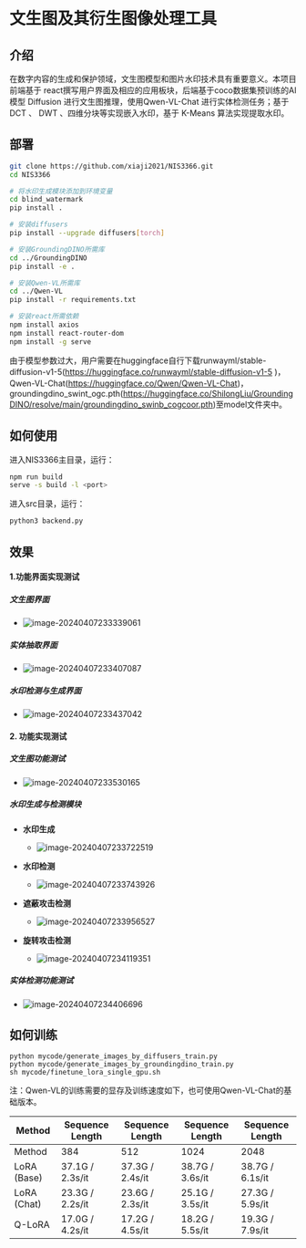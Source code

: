 # 文生图及其衍生图像处理工具

## 介绍

在数字内容的生成和保护领域，文生图模型和图片水印技术具有重要意义。本项目前端基于 react撰写用户界面及相应的应用板块，后端基于coco数据集预训练的AI模型 Diffusion 进行文生图推理，使用Qwen-VL-Chat 进行实体检测任务；基于 DCT 、 DWT 、四维分块等实现嵌入水印，基于 K-Means 算法实现提取水印。

## 部署

```bash
git clone https://github.com/xiaji2021/NIS3366.git
cd NIS3366

# 将水印生成模块添加到环境变量
cd blind_watermark
pip install .

# 安装diffusers
pip install --upgrade diffusers[torch]

# 安装GroundingDINO所需库
cd ../GroundingDINO
pip install -e .

# 安装Qwen-VL所需库
cd ../Qwen-VL
pip install -r requirements.txt

# 安装react所需依赖
npm install axios
npm install react-router-dom
npm install -g serve
```

由于模型参数过大，用户需要在huggingface自行下载runwayml/stable-diffusion-v1-5(https://huggingface.co/runwayml/stable-diffusion-v1-5 )，Qwen-VL-Chat(https://huggingface.co/Qwen/Qwen-VL-Chat)，groundingdino_swint_ogc.pth(https://huggingface.co/ShilongLiu/GroundingDINO/resolve/main/groundingdino_swinb_cogcoor.pth)至model文件夹中。

## 如何使用

进入NIS3366主目录，运行：

```bash
npm run build
serve -s build -l <port>
```

进入src目录，运行：

```bash
python3 backend.py
```



## 效果

#### 1.功能界面实现测试

##### 文生图界面

- ![image-20240407233339061](./images/image-20240407233339061.png)

##### 实体抽取界面

- ![image-20240407233407087](./images/image-20240407233407087.png)

##### 水印检测与生成界面

- ![image-20240407233437042](./images/image-20240407233437042.png)

#### 2. 功能实现测试

##### 文生图功能测试

- ![image-20240407233530165](./images/image-20240407233530165.png)

##### 水印生成与检测模块

- **水印生成**
    - ![image-20240407233722519](./images/image-20240407233722519.png)
- **水印检测**
    - ![image-20240407233743926](./images/image-20240407233743926.png)

- **遮蔽攻击检测**
    - ![image-20240407233956527](./images/image-20240407233956527.png)

- **旋转攻击检测**
    - ![image-20240407234119351](./images/image-20240407234119351.png)

##### 实体检测功能测试

- ![image-20240407234406696](image-20240407234406696.png)

## 如何训练

```shell
python mycode/generate_images_by_diffusers_train.py
python mycode/generate_images_by_groundingdino_train.py
sh mycode/finetune_lora_single_gpu.sh
```

注：Qwen-VL的训练需要的显存及训练速度如下，也可使用Qwen-VL-Chat的基础版本。

| Method      | Sequence Length | Sequence Length | Sequence Length | Sequence Length |
| ----------- | --------------- | --------------- | --------------- | --------------- |
| Method      | 384             | 512             | 1024            | 2048            |
| LoRA (Base) | 37.1G / 2.3s/it | 37.3G / 2.4s/it | 38.7G / 3.6s/it | 38.7G / 6.1s/it |
| LoRA (Chat) | 23.3G / 2.2s/it | 23.6G / 2.3s/it | 25.1G / 3.5s/it | 27.3G / 5.9s/it |
| Q-LoRA      | 17.0G / 4.2s/it | 17.2G / 4.5s/it | 18.2G / 5.5s/it | 19.3G / 7.9s/it |